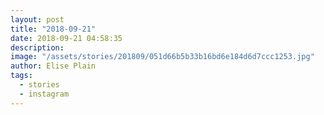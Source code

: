 ```yaml
---
layout: post
title: "2018-09-21"
date: 2018-09-21 04:58:35
description: 
image: "/assets/stories/201809/051d66b5b33b16bd6e184d6d7ccc1253.jpg"
author: Elise Plain
tags: 
  - stories
  - instagram
---
```



<p></p>

